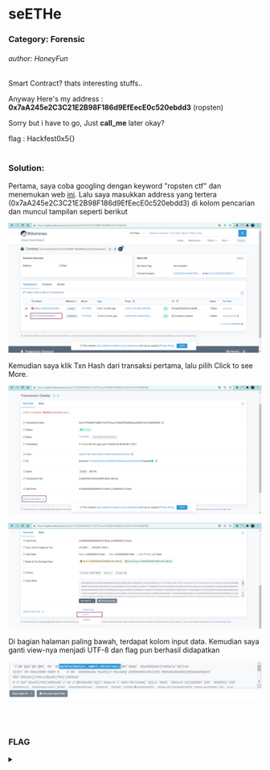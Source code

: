 # seETHe

### Category: Forensic

###### author: HoneyFun

Smart Contract? thats interesting stuffs..

Anyway Here's my address : **0x7aA245e2C3C21E2B98F186d9EfEecE0c520ebdd3** (ropsten)

Sorry but i have to go, Just **call_me** later okay?

flag : Hackfest0x5{}
<br><br>

### Solution:

Pertama, saya coba googling dengan keyword "ropsten ctf" dan menemukan web [ini](https://ropsten.etherscan.io/token/0xf80d3e80b0fafdf21016a4cae93a5a6c8d195354). Lalu saya masukkan address yang tertera (0x7aA245e2C3C21E2B98F186d9EfEecE0c520ebdd3) di kolom pencarian dan muncul tampilan seperti berikut

![](/media/hf05-eth1.png)

Kemudian saya klik Txn Hash dari transaksi pertama, lalu pilih Click to see More.

![](/media/hf05-eth2.png)

![](/media/hf05-eth3.png)

Di bagian halaman paling bawah, terdapat kolom input data. Kemudian saya ganti view-nya menjadi UTF-8 dan flag pun berhasil didapatkan

![](/media/hf05-eth4.png)

<br><br>

### FLAG

<details>
  <summary></summary>
  
  Hackfest0x5{ez_sm4rt_c0\<ntr\>4cc}

</details>
